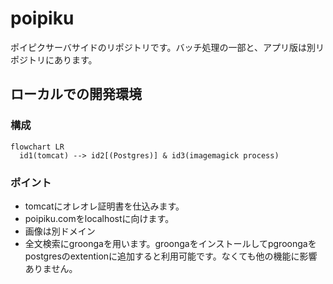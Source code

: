 # poipiku
ポイピクサーバサイドのリポジトリです。バッチ処理の一部と、アプリ版は別リポジトリにあります。

## ローカルでの開発環境
### 構成
```mermaid
flowchart LR
  id1(tomcat) --> id2[(Postgres)] & id3(imagemagick process)
```

### ポイント
- tomcatにオレオレ証明書を仕込みます。
- poipiku.comをlocalhostに向けます。
- 画像は別ドメイン
- 全文検索にgroongaを用います。groongaをインストールしてpgroongaをpostgresのextentionに追加すると利用可能です。なくても他の機能に影響ありません。
